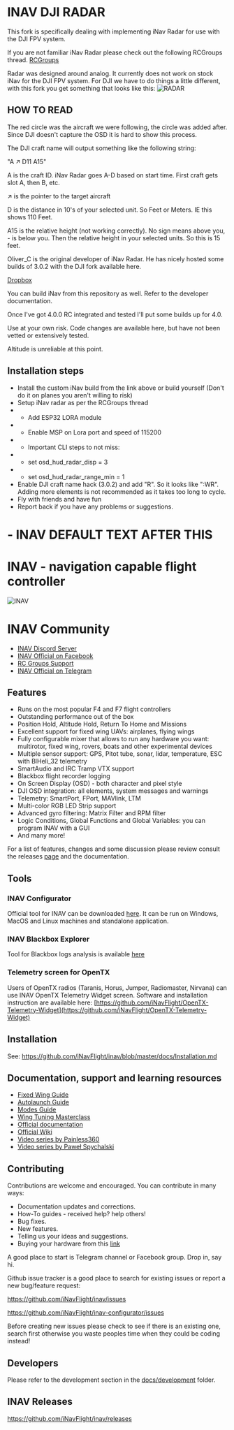 
# INAV DJI RADAR

This fork is specifically dealing with implementing iNav Radar for use with the DJI FPV system.

If you are not familiar iNav Radar please check out the following RCGroups thread.
[RCGroups](https://www.rcgroups.com/forums/showthread.php?3304673-iNav-Radar-ESP32-LoRa-modems)

Radar was designed around analog. It currently does not work on stock iNav for the DJI FPV system.  For DJI we have to do things a little different, with this fork you get something that looks like this:
![RADAR](https://imgur.com/s4t1Z3Bl.jpg)

## HOW TO READ

The red circle was the aircraft we were following, the circle was added after.  Since DJI doesn't capture the OSD it is hard to show this process.

The DJI craft name will output something like the following string:

"A ↗ D11 A15"

A is the craft ID.  iNav Radar goes A-D based on start time.  First craft gets slot A, then B, etc.

↗ is the pointer to the target aircraft

D is the distance in 10's of your selected unit.  So Feet or Meters.  IE this shows 110 Feet.

A15 is the relative height (not working correctly).  No sign means above you, - is below you.  Then the relative height in your selected units.  So this is 15 feet.

Oliver_C is the original developer of iNav Radar.  He has nicely hosted some builds of 3.0.2 with the DJI fork available here.

[Dropbox](https://www.dropbox.com/sh/ib3ffejdk5hf90k/AAA7W8h9KnwxPtlQtectK-PGa?dl=0)

You can build iNav from this repository as well.  Refer to the developer documentation.

Once I've got 4.0.0 RC integrated and tested I'll put some builds up for 4.0.

Use at your own risk.  Code changes are available here, but have not been vetted or extensively tested.

Altitude is unreliable at this point.

## Installation steps

* Install the custom iNav build from the link above or build yourself (Don't do it on planes you aren't willing to risk)
* Setup iNav radar as per the RCGroups thread
* * Add ESP32 LORA module
* * Enable MSP on Lora port and speed of 115200
* * Important CLI steps to not miss:
* * set osd_hud_radar_disp = 3
* * set osd_hud_radar_range_min = 1
* Enable DJI craft name hack (3.0.2) and add "R".  So it looks like ":WR".  Adding more elements is not recommended as it takes too long to cycle.
* Fly with friends and have fun
* Report back if you have any problems or suggestions.

# - INAV DEFAULT TEXT AFTER THIS

# INAV - navigation capable flight controller

![INAV](http://static.rcgroups.net/forums/attachments/6/1/0/3/7/6/a9088858-102-inav.png)

# INAV Community

* [INAV Discord Server](https://discord.gg/peg2hhbYwN)
* [INAV Official on Facebook](https://www.facebook.com/groups/INAVOfficial)
* [RC Groups Support](https://www.rcgroups.com/forums/showthread.php?2495732-Cleanflight-iNav-(navigation-rewrite)-project)
* [INAV Official on Telegram](https://t.me/INAVFlight)

## Features

* Runs on the most popular F4 and F7 flight controllers
* Outstanding performance out of the box
* Position Hold, Altitude Hold, Return To Home and Missions
* Excellent support for fixed wing UAVs: airplanes, flying wings 
* Fully configurable mixer that allows to run any hardware you want: multirotor, fixed wing, rovers, boats and other experimental devices
* Multiple sensor support: GPS, Pitot tube, sonar, lidar, temperature, ESC with BlHeli_32 telemetry
* SmartAudio and IRC Tramp VTX support
* Blackbox flight recorder logging
* On Screen Display (OSD) - both character and pixel style
* DJI OSD integration: all elements, system messages and warnings
* Telemetry: SmartPort, FPort, MAVlink, LTM
* Multi-color RGB LED Strip support
* Advanced gyro filtering: Matrix Filter and RPM filter
* Logic Conditions, Global Functions and Global Variables: you can program INAV with a GUI
* And many more!

For a list of features, changes and some discussion please review consult the releases [page](https://github.com/iNavFlight/inav/releases) and the documentation.

## Tools

### INAV Configurator

Official tool for INAV can be downloaded [here](https://github.com/iNavFlight/inav-configurator/releases). It can be run on Windows, MacOS and Linux machines and standalone application.  

### INAV Blackbox Explorer

Tool for Blackbox logs analysis is available [here](https://github.com/iNavFlight/blackbox-log-viewer/releases)

### Telemetry screen for OpenTX

Users of OpenTX radios (Taranis, Horus, Jumper, Radiomaster, Nirvana) can use INAV OpenTX Telemetry Widget screen. Software and installation instruction are available here: [https://github.com/iNavFlight/OpenTX-Telemetry-Widget](https://github.com/iNavFlight/OpenTX-Telemetry-Widget)

## Installation

See: https://github.com/iNavFlight/inav/blob/master/docs/Installation.md

## Documentation, support and learning resources
* [Fixed Wing Guide](docs/INAV_Fixed_Wing_Setup_Guide.pdf)
* [Autolaunch Guide](docs/INAV_Autolaunch.pdf)
* [Modes Guide](docs/INAV_Modes.pdf)
* [Wing Tuning Masterclass](docs/INAV_Wing_Tuning_Masterclass.pdf)
* [Official documentation](https://github.com/iNavFlight/inav/tree/master/docs)
* [Official Wiki](https://github.com/iNavFlight/inav/wiki)
* [Video series by Painless360](https://www.youtube.com/playlist?list=PLYsWjANuAm4qdXEGFSeUhOZ10-H8YTSnH)
* [Video series by Paweł Spychalski](https://www.youtube.com/playlist?list=PLOUQ8o2_nCLloACrA6f1_daCjhqY2x0fB)

## Contributing

Contributions are welcome and encouraged.  You can contribute in many ways:

* Documentation updates and corrections.
* How-To guides - received help?  help others!
* Bug fixes.
* New features.
* Telling us your ideas and suggestions.
* Buying your hardware from this [link](https://inavflight.com/shop/u/bg/)

A good place to start is Telegram channel or Facebook group. Drop in, say hi.

Github issue tracker is a good place to search for existing issues or report a new bug/feature request:

https://github.com/iNavFlight/inav/issues

https://github.com/iNavFlight/inav-configurator/issues

Before creating new issues please check to see if there is an existing one, search first otherwise you waste peoples time when they could be coding instead!

## Developers

Please refer to the development section in the [docs/development](https://github.com/iNavFlight/inav/tree/master/docs/development) folder.


## INAV Releases
https://github.com/iNavFlight/inav/releases
